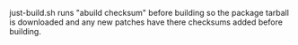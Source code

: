 just-build.sh runs "abuild checksum" before building so the package tarball is
downloaded and any new patches have there checksums added before building.